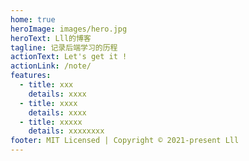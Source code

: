 ```yaml
---
home: true
heroImage: images/hero.jpg
heroText: Lll的博客
tagline: 记录后端学习的历程
actionText: Let's get it !
actionLink: /note/
features:
  - title: xxx
    details: xxxx
  - title: xxxx
    details: xxxx
  - title: xxxxx
    details: xxxxxxxx
footer: MIT Licensed | Copyright © 2021-present Lll
---
```

